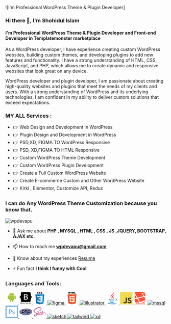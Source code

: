 ![I'm Professional WordPress Theme & Plugin Developer]
### Hi there 👋, I'm Shohidul Islam
#### I'm Professional WordPress Theme & Plugin Developer and Front-end Developer in Templatemonster marketplace

As a WordPress developer, I have experience creating custom WordPress websites, building custom themes, and developing plugins to add new features and functionality. I have a strong understanding of HTML, CSS, JavaScript, and PHP, which allows me to create dynamic and responsive websites that look great on any device.

WordPress developer and plugin developer, I am passionate about creating high-quality websites and plugins that meet the needs of my clients and users. With a strong understanding of WordPress and its underlying technologies, I am confident in my ability to deliver custom solutions that exceed expectations.

<h3 align="left">MY ALL Services :</h3>

- 👉 Web Design and Development in WordPress
- 👉 Plugin Design and Development in WordPress
- 👉 PSD,XD, FIGMA TO WordPress  Responsive
- 👉 PSD, XD,FIGMA TO HTML Responsive
- 👉 Custom WordPress Theme Development
- 👉 Custom WordPress Plugin Development
- 👉 Create a Full Custom WordPress Website
- 👉 Create E-commerce Custom and Other WordPress Website
- 👉 Kirki , Elementor, Customize API, Redux


<h3 align="left">I can do Any WordPress Theme Customization because you know that.</h3>

<p align="left"> <img src="https://komarev.com/ghpvc/?username=wpdevapu&label=Profile%20views&color=0e75b6&style=flat" alt="wpdevapu" /> </p>


- 💬 Ask me about **PHP , MYSQL , HTML , CSS , JS ,JQUERY, BOOTSTRAP, AJAX etc.**

- 📫 How to reach me **wpdevapu@gmail.com**

- 📄 Know about my experiences [Resume](https://drive.google.com/file/d/13437xYfQFsFjnaFO2WFDGvEhTzfeh6o8/view?usp=share_link)

- ⚡ Fun fact **I think I funny with Cool**


<h3 align="left">Languages and Tools:</h3>
<p align="left"> <a href="https://developer.android.com" target="_blank" rel="noreferrer"> <img src="https://raw.githubusercontent.com/devicons/devicon/master/icons/android/android-original-wordmark.svg" alt="android" width="40" height="40"/> </a> <a href="https://getbootstrap.com" target="_blank" rel="noreferrer"> <img src="https://raw.githubusercontent.com/devicons/devicon/master/icons/bootstrap/bootstrap-plain-wordmark.svg" alt="bootstrap" width="40" height="40"/> </a> <a href="https://www.w3schools.com/css/" target="_blank" rel="noreferrer"> <img src="https://raw.githubusercontent.com/devicons/devicon/master/icons/css3/css3-original-wordmark.svg" alt="css3" width="40" height="40"/> </a> <a href="https://www.figma.com/" target="_blank" rel="noreferrer"> <img src="https://www.vectorlogo.zone/logos/figma/figma-icon.svg" alt="figma" width="40" height="40"/> </a> <a href="https://www.w3.org/html/" target="_blank" rel="noreferrer"> <img src="https://raw.githubusercontent.com/devicons/devicon/master/icons/html5/html5-original-wordmark.svg" alt="html5" width="40" height="40"/> </a> <a href="https://www.adobe.com/in/products/illustrator.html" target="_blank" rel="noreferrer"> <img src="https://www.vectorlogo.zone/logos/adobe_illustrator/adobe_illustrator-icon.svg" alt="illustrator" width="40" height="40"/> </a> <a href="https://www.java.com" target="_blank" rel="noreferrer"> <img src="https://raw.githubusercontent.com/devicons/devicon/master/icons/java/java-original.svg" alt="java" width="40" height="40"/> </a> <a href="https://developer.mozilla.org/en-US/docs/Web/JavaScript" target="_blank" rel="noreferrer"> <img src="https://raw.githubusercontent.com/devicons/devicon/master/icons/javascript/javascript-original.svg" alt="javascript" width="40" height="40"/> </a> <a href="https://laravel.com/" target="_blank" rel="noreferrer"> <img src="https://raw.githubusercontent.com/devicons/devicon/master/icons/laravel/laravel-plain-wordmark.svg" alt="laravel" width="40" height="40"/> </a> <a href="https://www.microsoft.com/en-us/sql-server" target="_blank" rel="noreferrer"> <img src="https://www.svgrepo.com/show/303229/microsoft-sql-server-logo.svg" alt="mssql" width="40" height="40"/> </a> <a href="https://www.photoshop.com/en" target="_blank" rel="noreferrer"> <img src="https://raw.githubusercontent.com/devicons/devicon/master/icons/photoshop/photoshop-line.svg" alt="photoshop" width="40" height="40"/> </a> <a href="https://www.php.net" target="_blank" rel="noreferrer"> <img src="https://raw.githubusercontent.com/devicons/devicon/master/icons/php/php-original.svg" alt="php" width="40" height="40"/> </a> <a href="https://sass-lang.com" target="_blank" rel="noreferrer"> <img src="https://raw.githubusercontent.com/devicons/devicon/master/icons/sass/sass-original.svg" alt="sass" width="40" height="40"/> </a> <a href="https://www.sketch.com/" target="_blank" rel="noreferrer"> <img src="https://www.vectorlogo.zone/logos/sketchapp/sketchapp-icon.svg" alt="sketch" width="40" height="40"/> </a> <a href="https://tailwindcss.com/" target="_blank" rel="noreferrer"> <img src="https://www.vectorlogo.zone/logos/tailwindcss/tailwindcss-icon.svg" alt="tailwind" width="40" height="40"/> </a> <a href="https://www.adobe.com/products/xd.html" target="_blank" rel="noreferrer"> <img src="https://cdn.worldvectorlogo.com/logos/adobe-xd.svg" alt="xd" width="40" height="40"/> </a> </p>



